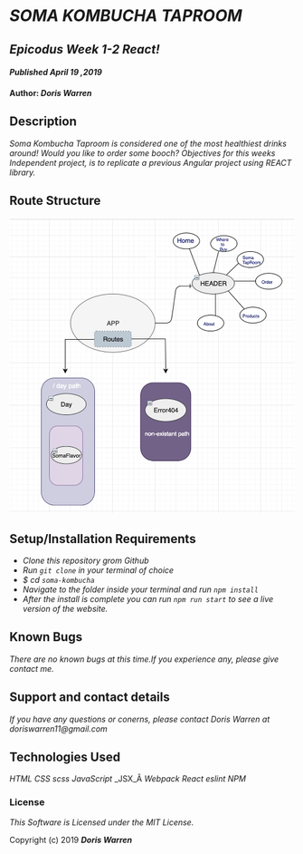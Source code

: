 # _SOMA KOMBUCHA TAPROOM_

## _Epicodus Week 1-2 React!_

#### _Published April 19 ,2019_

#### Author: _**Doris Warren**_

## Description
_Soma Kombucha Taproom is considered one of the most healthiest drinks around! Would you like to order some booch? Objectives for this weeks Independent project, is to replicate a previous Angular project using REACT library._ 

## Route Structure 
![Route Structure](./src/assets/images/Purps.png)
## Setup/Installation Requirements
* _Clone this repository grom Github_
* _Run `git clone` in your terminal of choice_
* _$ cd `soma-kombucha`_
* _Navigate to the folder inside your terminal and run `npm install`_
* _After the install is complete you can run `npm run start` to see a live version of the website._


## Known Bugs

_There are no known bugs at this time.If you experience any, please give contact me._

## Support and contact details

_If you have any questions or conerns, please contact Doris Warren at doriswarren11@gmail.com_

## Technologies Used

_HTML_
_CSS_
_scss_
_JavaScript_
_JSX_Â
_Webpack_
_React_
_eslint_
_NPM_

### License

*This Software is Licensed under the MIT License.*

Copyright (c) 2019 **_Doris Warren_**
